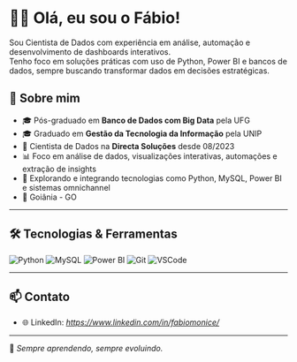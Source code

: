 # 👨‍💻 Olá, eu sou o Fábio!

Sou Cientista de Dados com experiência em análise, automação e desenvolvimento de dashboards interativos.  
Tenho foco em soluções práticas com uso de Python, Power BI e bancos de dados, sempre buscando transformar dados em decisões estratégicas.

## 🎯 Sobre mim

- 🎓 Pós-graduado em **Banco de Dados com Big Data** pela UFG  
- 🎓 Graduado em **Gestão da Tecnologia da Informação** pela UNIP  
- 💼 Cientista de Dados na **Directa Soluções** desde 08/2023  
- 📊 Foco em análise de dados, visualizações interativas, automações e extração de insights  
- 🚀 Explorando e integrando tecnologias como Python, MySQL, Power BI e sistemas omnichannel  
- 📍 Goiânia - GO

---

## 🛠️ Tecnologias & Ferramentas

![Python](https://img.shields.io/badge/-Python-3776AB?style=flat-square&logo=python&logoColor=white)
![MySQL](https://img.shields.io/badge/-MySQL-005C84?style=flat-square&logo=mysql&logoColor=white)
![Power BI](https://img.shields.io/badge/-PowerBI-F2C811?style=flat-square&logo=powerbi&logoColor=black)
![Git](https://img.shields.io/badge/-Git-F05032?style=flat-square&logo=git&logoColor=white)
![VSCode](https://img.shields.io/badge/-VSCode-007ACC?style=flat-square&logo=visual-studio-code&logoColor=white)

---


## 📫 Contato

- 🌐 LinkedIn: *https://www.linkedin.com/in/fabiomonice/*

---

🔗 *Sempre aprendendo, sempre evoluindo.*
